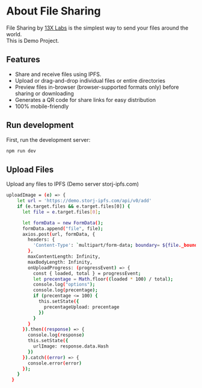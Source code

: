 # About File Sharing

File Sharing by <a href="https://www.13xlabs.com/" target="_blank">13X Labs</a> is the simplest way to send your files around the world. <br/> This is Demo Project.

## Features
- Share and receive files using IPFS.
- Upload or drag-and-drop individual files or entire directories
- Preview files in-browser (browser-supported formats only) before sharing or downloading
- Generates a QR code for share links for easy distribution
- 100% mobile-friendly


## Run development

First, run the development server:

```bash
npm run dev
```

## Upload Files 

Upload any files to IPFS (Demo server storj-ipfs.com)

```bash
uploadImage = (e) => { 
    let url = 'https://demo.storj-ipfs.com/api/v0/add'
    if (e.target.files && e.target.files[0]) {
      let file = e.target.files[0];

      let formData = new FormData();
      formData.append("file", file);
      axios.post(url, formData, {
        headers: {
          'Content-Type': `multipart/form-data; boundary= ${file._boundary}`,
        },
        maxContentLength: Infinity,
        maxBodyLength: Infinity,
        onUploadProgress: (progressEvent) => {
          const { loaded, total } = progressEvent;
          let precentage = Math.floor((loaded * 100) / total);
          console.log("options");
          console.log(precentage);
          if (precentage <= 100) {
            this.setState({
              precentageUpload: precentage
            })
          }
        }
      }).then((response) => {
        console.log(response)
        this.setState({
          urlImage: response.data.Hash
        })
      }).catch((error) => {
        console.error(error)
      });
    }
  }
```